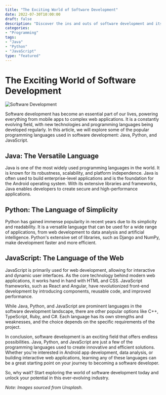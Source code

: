 ```yaml
---
title: "The Exciting World of Software Development"
date: 2022-07-30T10:00:00
draft: false
description: "Discover the ins and outs of software development and its various programming languages."
categories:
- "Programming"
tags:
- "Java"
- "Python"
- "JavaScript"
type: "featured"
---
```


# The Exciting World of Software Development

![Software Development](https://images.unsplash.com/photo-1555949966-ef2b866d4a0e)

Software development has become an essential part of our lives, powering everything from mobile apps to complex web applications. It is a constantly evolving field, with new technologies and programming languages being developed regularly. In this article, we will explore some of the popular programming languages used in software development: Java, Python, and JavaScript.

## Java: The Versatile Language

Java is one of the most widely used programming languages in the world. It is known for its robustness, scalability, and platform independence. Java is often used to build enterprise-level applications and is the foundation for the Android operating system. With its extensive libraries and frameworks, Java enables developers to create secure and high-performance applications.

## Python: The Language of Simplicity

Python has gained immense popularity in recent years due to its simplicity and readability. It is a versatile language that can be used for a wide range of applications, from web development to data analysis and artificial intelligence. Python's extensive set of libraries, such as Django and NumPy, make development faster and more efficient.

## JavaScript: The Language of the Web

JavaScript is primarily used for web development, allowing for interactive and dynamic user interfaces. As the core technology behind modern web applications, it works hand in hand with HTML and CSS. JavaScript frameworks, such as React and Angular, have revolutionized front-end development by introducing components, reusable code, and improved performance.

While Java, Python, and JavaScript are prominent languages in the software development landscape, there are other popular options like C++, TypeScript, Ruby, and C#. Each language has its own strengths and weaknesses, and the choice depends on the specific requirements of the project.

In conclusion, software development is an exciting field that offers endless possibilities. Java, Python, and JavaScript are just a few of the programming languages used to create innovative and efficient solutions. Whether you're interested in Android app development, data analysis, or building interactive web applications, learning any of these languages can be a great starting point on your journey to becoming a software developer.

So, why wait? Start exploring the world of software development today and unlock your potential in this ever-evolving industry.

*Note: Images sourced from Unsplash.*
